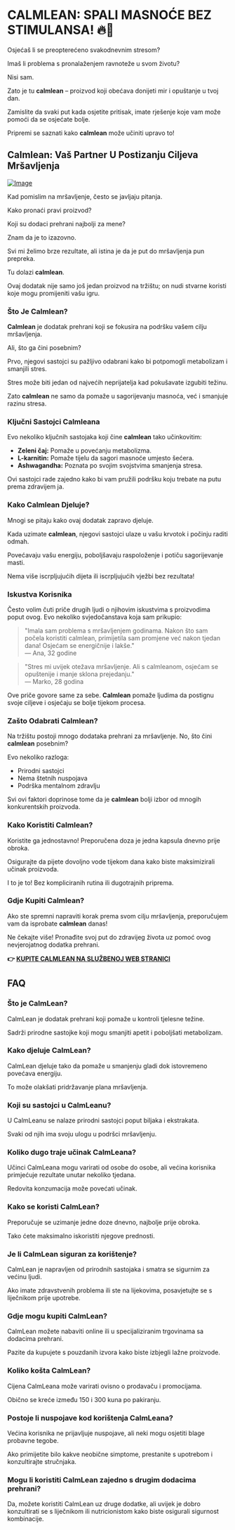 # CALMLEAN: SPALI MASNOĆE BEZ STIMULANSA! 🔥💪

Osjećaš li se preopterećeno svakodnevnim stresom? 

Imaš li problema s pronalaženjem ravnoteže u svom životu?

Nisi sam. 

Zato je tu **calmlean** – proizvod koji obećava donijeti mir i opuštanje u tvoj dan. 

Zamislite da svaki put kada osjetite pritisak, imate rješenje koje vam može pomoći da se osjećate bolje. 

Pripremi se saznati kako **calmlean** može učiniti upravo to!

## Calmlean: Vaš Partner U Postizanju Ciljeva Mršavljenja

[![Image](https://www2.sellhealth.com/238/calmlean_4_1.jpg)](https://gchaffi.com/LNOY90ol)

Kad pomislim na mršavljenje, često se javljaju pitanja. 

Kako pronaći pravi proizvod? 

Koji su dodaci prehrani najbolji za mene? 

Znam da je to izazovno. 

Svi mi želimo brze rezultate, ali istina je da je put do mršavljenja pun prepreka.

Tu dolazi **calmlean**. 

Ovaj dodatak nije samo još jedan proizvod na tržištu; on nudi stvarne koristi koje mogu promijeniti vašu igru.

### Što Je Calmlean?

**Calmlean** je dodatak prehrani koji se fokusira na podršku vašem cilju mršavljenja. 

Ali, što ga čini posebnim?

Prvo, njegovi sastojci su pažljivo odabrani kako bi potpomogli metabolizam i smanjili stres.

Stres može biti jedan od najvećih neprijatelja kad pokušavate izgubiti težinu. 

Zato **calmlean** ne samo da pomaže u sagorijevanju masnoća, već i smanjuje razinu stresa.

### Ključni Sastojci Calmleana

Evo nekoliko ključnih sastojaka koji čine **calmlean** tako učinkovitim:

- **Zeleni čaj:** Pomaže u povećanju metabolizma.
- **L-karnitin:** Pomaže tijelu da sagori masnoće umjesto šećera.
- **Ashwagandha:** Poznata po svojim svojstvima smanjenja stresa.

Ovi sastojci rade zajedno kako bi vam pružili podršku koju trebate na putu prema zdravijem ja.

### Kako Calmlean Djeluje?

Mnogi se pitaju kako ovaj dodatak zapravo djeluje. 

Kada uzimate **calmlean**, njegovi sastojci ulaze u vašu krvotok i počinju raditi odmah.

Povećavaju vašu energiju, poboljšavaju raspoloženje i potiču sagorijevanje masti.

Nema više iscrpljujućih dijeta ili iscrpljujućih vježbi bez rezultata!

### Iskustva Korisnika

Često volim čuti priče drugih ljudi o njihovim iskustvima s proizvodima poput ovog. Evo nekoliko svjedočanstava koja sam prikupio:

> "Imala sam problema s mršavljenjem godinama. Nakon što sam počela koristiti calmlean, primijetila sam promjene već nakon tjedan dana! Osjećam se energičnije i lakše."  
> — Ana, 32 godine  

> "Stres mi uvijek otežava mršavljenje. Ali s calmleanom, osjećam se opuštenije i manje sklona prejedanju."  
> — Marko, 28 godina  

Ove priče govore same za sebe. **Calmlean** pomaže ljudima da postignu svoje ciljeve i osjećaju se bolje tijekom procesa.

### Zašto Odabrati Calmlean?

Na tržištu postoji mnogo dodataka prehrani za mršavljenje. No, što čini **calmlean** posebnim? 

Evo nekoliko razloga:

- Prirodni sastojci
- Nema štetnih nuspojava
- Podrška mentalnom zdravlju

Svi ovi faktori doprinose tome da je **calmlean** bolji izbor od mnogih konkurentskih proizvoda.

### Kako Koristiti Calmlean?

Koristite ga jednostavno! Preporučena doza je jedna kapsula dnevno prije obroka.

Osigurajte da pijete dovoljno vode tijekom dana kako biste maksimizirali učinak proizvoda.

I to je to! Bez kompliciranih rutina ili dugotrajnih priprema.

### Gdje Kupiti Calmlean?

Ako ste spremni napraviti korak prema svom cilju mršavljenja, preporučujem vam da isprobate **calmlean** danas!

Ne čekajte više! Pronađite svoj put do zdravijeg života uz pomoć ovog nevjerojatnog dodatka prehrani.



**👉 [KUPITE CALMLEAN NA SLUŽBENOJ WEB STRANICI](https://gchaffi.com/LNOY90ol)**

## FAQ

### Što je CalmLean?

CalmLean je dodatak prehrani koji pomaže u kontroli tjelesne težine. 

Sadrži prirodne sastojke koji mogu smanjiti apetit i poboljšati metabolizam.

### Kako djeluje CalmLean?

CalmLean djeluje tako da pomaže u smanjenju gladi dok istovremeno povećava energiju. 

To može olakšati pridržavanje plana mršavljenja.

### Koji su sastojci u CalmLeanu?

U CalmLeanu se nalaze prirodni sastojci poput biljaka i ekstrakata. 

Svaki od njih ima svoju ulogu u podršci mršavljenju.

### Koliko dugo traje učinak CalmLeana?

Učinci CalmLeana mogu varirati od osobe do osobe, ali većina korisnika primjećuje rezultate unutar nekoliko tjedana. 

Redovita konzumacija može povećati učinak.

### Kako se koristi CalmLean?

Preporučuje se uzimanje jedne doze dnevno, najbolje prije obroka. 

Tako ćete maksimalno iskoristiti njegove prednosti.

### Je li CalmLean siguran za korištenje?

CalmLean je napravljen od prirodnih sastojaka i smatra se sigurnim za većinu ljudi. 

Ako imate zdravstvenih problema ili ste na lijekovima, posavjetujte se s liječnikom prije upotrebe.

### Gdje mogu kupiti CalmLean?

CalmLean možete nabaviti online ili u specijaliziranim trgovinama sa dodacima prehrani. 

Pazite da kupujete s pouzdanih izvora kako biste izbjegli lažne proizvode.

### Koliko košta CalmLean?

Cijena CalmLeana može varirati ovisno o prodavaču i promocijama. 

Obično se kreće između 150 i 300 kuna po pakiranju.

### Postoje li nuspojave kod korištenja CalmLeana?

Većina korisnika ne prijavljuje nuspojave, ali neki mogu osjetiti blage probavne tegobe. 

Ako primijetite bilo kakve neobične simptome, prestanite s upotrebom i konzultirajte stručnjaka.

### Mogu li koristiti CalmLean zajedno s drugim dodacima prehrani?

Da, možete koristiti CalmLean uz druge dodatke, ali uvijek je dobro konzultirati se s liječnikom ili nutricionistom kako biste osigurali sigurnost kombinacije.